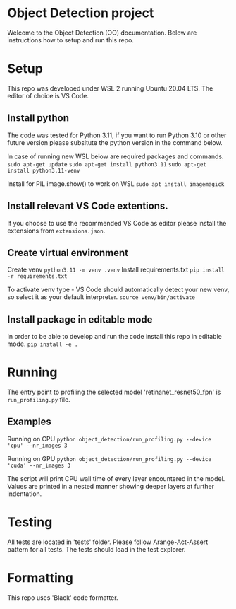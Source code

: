 # Object Detection project
Welcome to the Object Detection (OO) documentation. Below are instructions how to setup and run this repo.

# Setup

This repo was developed under WSL 2 running Ubuntu 20.04 LTS. The editor of choice is VS Code. 

## Install python 

The code was tested for Python 3.11, if you want to run Python 3.10 or other future version please subsitute the python version in the command below.

In case of running new WSL below are required packages and commands.
```sudo apt-get update```
```sudo apt-get install python3.11```
```sudo apt-get install python3.11-venv```

Install for PIL image.show() to work on WSL
```sudo apt install imagemagick```

## Install relevant VS Code extentions.

If you choose to use the recommended VS Code as editor please install the extensions from  ```extensions.json```.

## Create virtual environment

Create venv 
```python3.11 -m venv .venv```
Install requirements.txt
```pip install -r requirements.txt```

To activate venv type - VS Code should automatically detect your new venv, so select it as your default interpreter.
```source venv/bin/activate```

## Install package in editable mode

In order to be able to develop and run the code install this repo in editable mode.
```pip install -e .```

# Running

The entry point to profiling the selected model 'retinanet_resnet50_fpn' is 
```run_profiling.py``` file.

## Examples

Running on CPU
```python object_detection/run_profiling.py --device 'cpu' --nr_images 3```

Running on GPU
```python object_detection/run_profiling.py --device 'cuda' --nr_images 3```

The script will print CPU wall time of every layer encountered in the model.
Values are printed in a nested manner showing deeper layers at further indentation.

# Testing

All tests are located in 'tests' folder. Please follow Arange-Act-Assert pattern for all tests.
The tests should load in the test explorer.

# Formatting

This repo uses 'Black' code formatter.